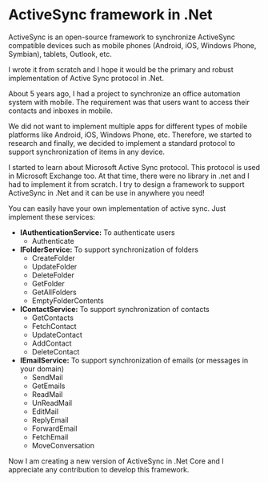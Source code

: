 # ActiveSync framework in .Net
<p>
ActiveSync is an open-source framework to synchronize ActiveSync compatible devices such as mobile phones (Android, iOS, Windows Phone, Symbian), tablets, Outlook, etc. </p>
<p>I wrote it from scratch and I hope it would be the primary and robust implementation of Active Sync protocol in .Net. </p>

<p>
About 5 years ago, I had a project to synchronize an office automation system with mobile. The requirement was that users want to access their contacts and inboxes in mobile. </p>
<p>We did not want to implement multiple apps for different types of mobile platforms like Android, iOS, Windows Phone, etc. Therefore, we started to research and finally, we decided to implement a standard protocol to support synchronization of items in any device.</p>
<p>I started to learn about Microsoft Active Sync protocol. This protocol is used in Microsoft Exchange too. At that time, there were no library in .net and I had to implement it from scratch. I try to design a framework to support ActiveSync in .Net and it can be use in anywhere you need!</p>
<p>
You can easily have your own implementation of active sync. Just implement these services:
<UL>
  <li><b>IAuthenticationService:</b> To authenticate users
    <ul>
      <li>Authenticate</li>
    </ul>  
  </li>
  <li><b>IFolderService:</b> To support synchronization of folders
    <ul>
      <li>CreateFolder</li>
      <li>UpdateFolder</li>
      <li>DeleteFolder</li>
      <li>GetFolder</li>
      <li>GetAllFolders</li>
      <li>EmptyFolderContents</li>
    </ul>  
  </li>

  <li><b>IContactService:</b> To support synchronization of contacts
    <ul>
      <li>GetContacts</li>
      <li>FetchContact</li>
      <li>UpdateContact</li>
      <li>AddContact</li>
      <li>DeleteContact</li>
    </ul>  
  </li>

  <li><b>IEmailService:</b> To support synchronization of emails (or messages in your domain)
    <ul>
      <li>SendMail</li>
      <li>GetEmails</li>
      <li>ReadMail</li>
      <li>UnReadMail</li>
      <li>EditMail</li>
      <li>ReplyEmail</li>
      <li>ForwardEmail</li>
      <li>FetchEmail</li>
      <li>MoveConversation</li>
    </ul>  
  </li>

</UL>
</p>
<p>
  Now I am creating a new version of ActiveSync in .Net Core and I appreciate any contribution to develop this framework.
</p>
